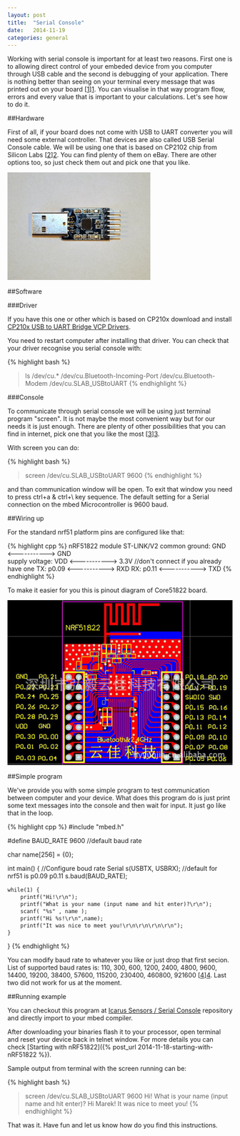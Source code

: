 ```yaml
---
layout: post
title:  "Serial Console"
date:   2014-11-19
categories: general
---
```

Working with serial console is important for at least two reasons. First one is to allowing direct control of your embeded
device from you computer through USB cable and the second is debugging of your application. There is nothing better than seeing
on your terminal every message that was printed out on your board [[1]][1]. You can visualise in that way program flow, errors
and every value that is important to your calculations. Let's see how to do it. 

##Hardware

First of all, if your board does not come with USB to UART converter you will need some external controller. That devices are also
called USB Serial Console cable. We will be using one that is based on CP2102 chip from Silicon Labs [[2]][2]. You can find plenty of them on eBay. 
There are other options too, so just check them out and pick one that you like.

![Mini CP2102 USB 2.0 to UART][Mini CP2102]

##Software

###Driver

If you have this one or other which is based on CP210x download and install 
[CP210x USB to UART Bridge VCP Drivers](http://www.silabs.com/products/mcu/pages/usbtouartbridgevcpdrivers.aspx).

You need to restart computer after installing that driver. You can check that your driver recognise you serial console with:

{% highlight bash %}
> ls /dev/cu.*
/dev/cu.Bluetooth-Incoming-Port	/dev/cu.Bluetooth-Modem		/dev/cu.SLAB_USBtoUART
{% endhighlight %}

###Console

To communicate through serial console we will be using just terminal program "screen". It is not maybe the most convenient way but for our needs
 it is just enough. There are plenty of other possibilities that you can find in internet, pick one that you like the most [[3]][3].

With screen you can do:

{% highlight bash %}
> screen /dev/cu.SLAB_USBtoUART 9600
{% endhighlight %}

and than communication window will be open. To exit that window you need to press ctrl+a & ctrl+\ key sequence. The default 
setting for a Serial connection on the mbed Microcontroller is 9600 baud.
 
##Wiring up

For the standard nrf51 platform pins are configured like that:

{% highlight cpp %}
                  nRF51822 module    ST-LINK/V2
common ground:       GND <-----------> GND   
supply voltage:      VDD <-----------> 3.3V  //don't connect if you already have one
TX:                p0.09 <-----------> RXD
RX:                p0.11 <-----------> TXD
{% endhighlight %}

To make it easier for you this is pinout diagram of Core51822 board. 

![Core51822 pinout layout][MK-NRF51822]

 
##Simple program

We've provide you with some simple program to test communication between computer and your device. What does this program
do is just print some text messages into the console and then wait for input. It just go like that in the loop.

{% highlight cpp %}
#include "mbed.h"
 
#define BAUD_RATE 9600 //default baud rate

char name[256] = {0};
 
int main() {
    //Configure boud rate 
    Serial s(USBTX, USBRX); //default for nrf51 is p0.09 p0.11
    s.baud(BAUD_RATE);
    
    while(1) {        
        printf("Hi!\r\n");
        printf("What is your name (input name and hit enter)?\r\n");        
        scanf( "%s" , name );        
        printf("Hi %s!\r\n",name);
        printf("It was nice to meet you!\r\n\r\n\r\n\r\n");
    }
}
{% endhighlight %}

You can modify baud rate to whatever you like or just drop that first secion. List of supported baud rates is:
110, 300, 600, 1200, 2400, 4800, 9600, 14400, 19200, 38400, 57600, 115200, 230400, 460800, 921600 [[4]][4]. Last two did 
not work for us at the moment.

##Running example

You can checkout this program at [Icarus Sensors / Serial Console](http://developer.mbed.org/teams/Icarus-Sensors/code/Serial-Console/) repository
and directly import to your mbed compiler. 

After downloading your binaries flash it to your processor, open terminal and reset your device back in telnet window. For more details
you can check [Starting with nRF51822]({% post_url 2014-11-18-starting-with-nRF51822 %}).

Sample output from terminal with the screen running can be:
 
{% highlight bash %}
> screen /dev/cu.SLAB_USBtoUART 9600
Hi!
What is your name (input name and hit enter)?
Hi Marek!
It was nice to meet you!
{% endhighlight %}

That was it. Have fun and let us know how do you find this instructions. 

[1]: https://developer.mbed.org/handbook/Debugging
[2]: http://www.silabs.com/products/interface/usbtouart/Pages/usb-to-uart-bridge.aspx
[3]: http://pbxbook.com/other/mac-tty.html
[4]: https://developer.mbed.org/forum/mbed/topic/893/?page=1#comment-4526


[Mini CP2102]: /img/posts/general/cp2102.jpg "Mini CP2102 USB 2.0 to UART"
[MK-NRF51822]: /img/posts/general/MK-NRF51822-2.jpg "Core51822 pinout layout"